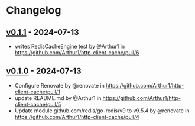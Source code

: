 # Changelog

## [v0.1.1](https://github.com/Arthur1/http-client-cache/compare/v0.1.0...v0.1.1) - 2024-07-13
- writes RedisCacheEngine test by @Arthur1 in https://github.com/Arthur1/http-client-cache/pull/6

## [v0.1.0](https://github.com/Arthur1/http-client-cache/commits/v0.1.0) - 2024-07-13
- Configure Renovate by @renovate in https://github.com/Arthur1/http-client-cache/pull/1
- update README.md by @Arthur1 in https://github.com/Arthur1/http-client-cache/pull/5
- Update module github.com/redis/go-redis/v9 to v9.5.4 by @renovate in https://github.com/Arthur1/http-client-cache/pull/4
